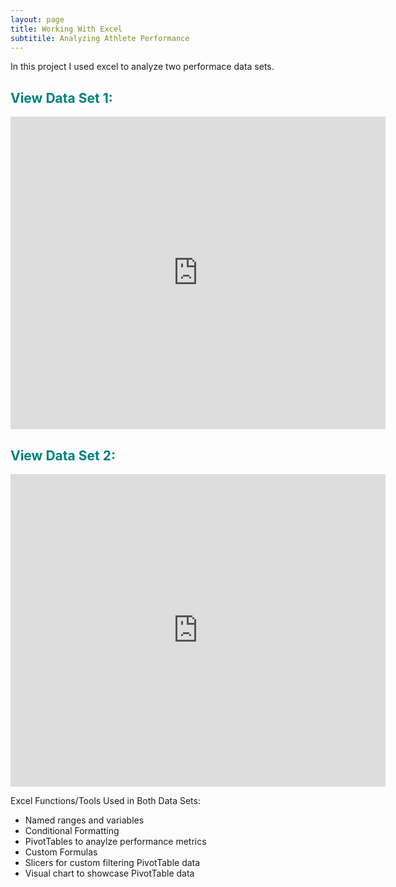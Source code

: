 ```yaml
--- 
layout: page
title: Working With Excel
subtitile: Analyzing Athlete Performance 
---
```


In this project I used excel to analyze two performace data sets. 

 <h2 style="color: teal;">View Data Set 1:</h2> 

<iframe width="600" height="500" frameborder="0" scrolling="no" src="https://uofc-my.sharepoint.com/personal/mahek_bhatt_ucalgary_ca/_layouts/15/Doc.aspx?sourcedoc={3a115393-4e06-4639-ad9b-06afaca7222e}&action=embedview&wdAllowInteractivity=False&wdHideGridlines=True&wdHideHeaders=True&wdDownloadButton=True&wdInConfigurator=True&wdInConfigurator=True&edaebf=cc"></iframe>

 <h2 style="color: teal;">View Data Set 2:</h2>

<iframe width="600" height="500" frameborder="0" scrolling="no" src="https://uofc-my.sharepoint.com/personal/mahek_bhatt_ucalgary_ca/_layouts/15/Doc.aspx?sourcedoc={6a14ceab-3c9d-456a-a7da-69bae8403ad7}&action=embedview&wdAllowInteractivity=False&wdHideGridlines=True&wdHideHeaders=True&wdDownloadButton=True&wdInConfigurator=True&wdInConfigurator=True&edaebf=cc"></iframe>

Excel Functions/Tools Used in Both Data Sets:
- Named ranges and variables
- Conditional Formatting
- PivotTables to anaylze performance metrics 
- Custom Formulas
- Slicers for custom filtering PivotTable data
- Visual chart to showcase PivotTable data
